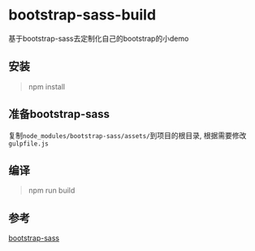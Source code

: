 # bootstrap-sass-build
基于bootstrap-sass去定制化自己的bootstrap的小demo

## 安装
> npm install

## 准备bootstrap-sass
复制`node_modules/bootstrap-sass/assets/`到项目的根目录, 根据需要修改`gulpfile.js`

## 编译
> npm run build

## 参考
[bootstrap-sass](https://github.com/twbs/bootstrap-sass)